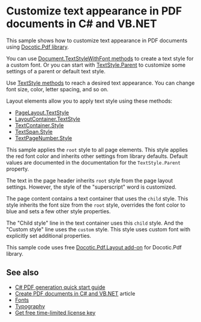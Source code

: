 # Customize text appearance in PDF documents in C# and VB.NET
This sample shows how to customize text appearance in PDF documents using [Docotic.Pdf library](https://bitmiracle.com/pdf-library/).

You can use [Document.TextStyleWithFont methods](https://bitmiracle.com/pdf-library/api/layout/document-textstylewithfont) to create a text style for a custom font.
Or you can start with [TextStyle.Parent](https://bitmiracle.com/pdf-library/api/layout/textstyle-parent) to customize some settings of a parent or default text style.

Use [TextStyle methods](https://bitmiracle.com/pdf-library/api/layout/textstyle#methods) to reach a desired text appearance. You can change font size, color, letter spacing, and so on.

Layout elements allow you to apply text style using these methods:
* [PageLayout.TextStyle](https://bitmiracle.com/pdf-library/api/layout/pagelayout-textstyle)
* [LayoutContainer.TextStyle](https://bitmiracle.com/pdf-library/api/layout/layoutcontainer-textstyle)
* [TextContainer.Style](https://bitmiracle.com/pdf-library/api/layout/textcontainer-style)
* [TextSpan.Style](https://bitmiracle.com/pdf-library/api/layout/textspan-style)
* [TextPageNumber.Style](https://bitmiracle.com/pdf-library/api/layout/textpagenumber-style)

This sample applies the `root` style to all page elements. This style applies the red font color and inherits
other settings from library defaults. Default values are documented in the documentation for
the `TextStyle.Parent` property.

The text in the page header inherits `root` style from the page layout settings. However, the style of
the "superscript" word is customized.

The page content contains a text container that uses the `child` style. This style inherits the font size
from the `root` style, overrides the font color to blue and sets a few other style properties.

The "Child style" line in the text container uses this `child` style. And the "Custom style" line uses
the `custom` style. This style uses custom font with explicitly set additional properties.

This sample code uses free [Docotic.Pdf.Layout add-on](https://www.nuget.org/packages/BitMiracle.Docotic.Pdf.Layout/) for Docotic.Pdf library.

## See also
* [C# PDF generation quick start guide](https://bitmiracle.com/pdf-library/layout/getting-started)
* [Create PDF documents in C# and VB.NET](https://bitmiracle.com/pdf-library/create-pdf) article
* [Fonts](/Samples/Layout/Fonts)
* [Typography](/Samples/Layout/Typography)
* [Get free time-limited license key](https://bitmiracle.com/pdf-library/download)